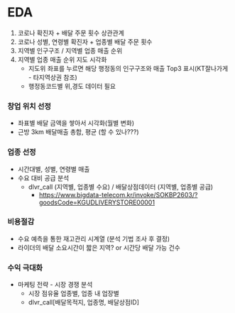 # EDA

1. 코로나 확진자 + 배달 주문 횟수 상관관계
2. 코로나 성별, 연령별 확진자 + 업종별 배달 주문 횟수 
3. 지역별 인구구조 / 지역별 업종 매출 순위 
4. 지역별 업종 매출 순위 지도 시각화
   * 지도위 좌표를 누르면 해당 행정동의 인구구조와 매출 Top3 표시(KT잘나가게 - 타지역상권 참조) 
   * 행정동코드별 위,경도 데이터 필요



### 창업 위치 선정

 - 좌표별 배달 금액을 쌓아서 시각화(월별 변화)
 - 근방 3km 배달매출 총합, 평균 (할 수 있나???) 

### 업종 선정

  - 시간대별, 성별, 연령별 매출
  - 수요 대비 공급 분석
      - dlvr_call (지역별, 업종별 수요) / 배달상점데이터 (지역별, 업종별 공급) 
        - https://www.bigdata-telecom.kr/invoke/SOKBP2603/?goodsCode=KGUDLIVERYSTORE00001

### 비용절감 

- 수요 예측을 통한 재고관리 시계열 (분석 기법 조사 후 결정)
- 라이더의 배달 소요시간이 짧은 지역? or 시간당 배달 가능 건수 

### 수익 극대화

- 마케팅 전략 - 시장 경쟁 분석
  - 시장 점유율 업종별, 업종 내 업장별 
  - dlvr_call[배달목적지, 업종명, 배달상점ID] 

